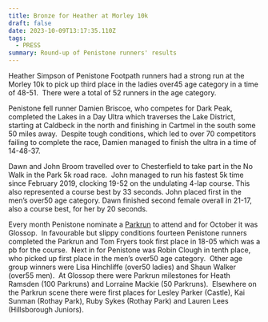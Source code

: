 ```yaml
---
title: Bronze for Heather at Morley 10k
draft: false
date: 2023-10-09T13:17:35.110Z
tags:
  - PRESS
summary: Round-up of Penistone runners' results
---
```

Heather Simpson of Penistone Footpath runners had a strong run at the Morley 10k to pick up third place in the ladies over45 age category in a time of 48-51.  There were a total of 52 runners in the age category.

Penistone fell runner Damien Briscoe, who competes for Dark Peak, completed the Lakes in a Day Ultra which traverses the Lake District, starting at Caldbeck in the north and finishing in Cartmel in the south some 50 miles away.  Despite tough conditions, which led to over 70 competitors failing to complete the race, Damien managed to finish the ultra in a time of  14-48-37.

Dawn and John Broom travelled over to Chesterfield to take part in the No Walk in the Park 5k road race.  John managed to run his fastest 5k time since February 2019, clocking 19-52 on the undulating 4-lap course. This also represented a course best by 33 seconds. John placed first in the men’s over50 age category. Dawn finished second female overall in 21-17, also a course best, for her by 20 seconds.

Every month Penistone nominate a [Parkrun](https://results.pfrac.co.uk/parkrun-2023/latest) to attend and for October it was Glossop.  In favourable but slippy conditions fourteen Penistone runners completed the Parkrun and Tom Fryers took first place in 18-05 which was a pb for the course.  Next in for Penistone was Robin Clough in tenth place, who picked up first place in the men’s over50 age category.  Other age group winners were Lisa Hinchliffe (over50 ladies) and Shaun Walker (over55 men).  At Glossop there were Parkrun milestones for Heath Ramsden (100 Parkruns) and Lorraine Mackie (50 Parkruns).  Elsewhere on the Parkrun scene there were first places for Lesley Parker (Castle), Kai Sunman (Rothay Park), Ruby Sykes (Rothay Park) and Lauren Lees (Hillsborough Juniors).